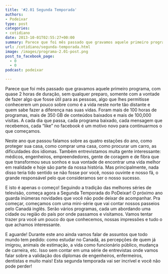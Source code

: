 ```yaml
---
title: '#2.01 Segunda Temporada'
authors:
- Podeixar
type: post
categories:
- cotidiano
date: 2013-10-01T02:55:27+00:00
summary: Parece que foi mês passado que gravamos aquele primeiro programa, com quase 2 horas de duração, sem qualquer preparo, somente com a vontade de fazer algo que fosse útil para as pessoas, algo que lhes permitisse conhecerem um pouco sobre como é a vida neste norte tão distante e quem sabe fazer a diferença nas suas vidas. Foram 365 dias, mais de 100 horas de programas, 350 GB de conteúdos baixados e mais de 100,000 visitas. E isto é apenas o começo! Esta segunda temporada vai ser incrível e você não pode perder!
url: /cotidiano/segunda-temporada.html
image: /images/programa-2.01-post.png
post_to_facebook_page:
  - 0
  - 0
podcast: podeixar

---
```

Parece que foi mês passado que gravamos aquele primeiro programa, com quase 2 horas de duração, sem qualquer preparo, somente com a vontade de fazer algo que fosse útil para as pessoas, algo que lhes permitisse conhecerem um pouco sobre como é a vida neste norte tão distante e quem sabe fazer a diferença nas suas vidas. Foram mais de 100 horas de programas, mais de 350 GB de conteúdos baixados e mais de 100,000 visitas. A cada dia que passa, cada programa baixado, cada mensagem que recebemos, cada &#8220;like&#8221; no facebook é um motivo novo para continuarmos o que começamos.

Neste ano que passou falamos sobre as quatro estações do ano, como proteger sua casa, como comprar uma casa, como procurar um carro, as dificuldades dos idiomas. Também entrevistamos muita gente interessante: médicos, engenheiros, empreendedores, gente de coragem e de fibra que que transformou seus sonhos e sua vontade de encontrar uma vida melhor em realidade e hoje são parte da nossa história. Mas principalmente, nada disso teria tido sentido se não fosse por você, nosso ouvinte e nosso fã, o grande responsável pelo que consideramos ser o nosso sucesso.

E isto é apenas o começo! Seguindo a tradição das melhores séries de televisão, começa agora a Segunda Temporada do PoDeixar! O próximo ano guarda inúmeras novidades que você não pode deixar de acompanhar. Pra começar, começamos com uma mini-série que vai contar nossos passeios pelo Canadá inglês. Serão vários programas, cada um abordando uma cidade ou região do país por onde passamos e visitamos. Vamos tentar trazer pra você um pouco do que conhecemos, nossas impressões e tudo o que achamos interessante.

E aguarde! Durante este ano ainda vamos falar de assuntos que todo mundo tem pedido: como estudar no Canadá, as percepções de quem já imigrou, animais de estimação, a vida como funcionário público, mudança de carreira, etc. Isso sem contar em uma série de entrevistas onde vamos falar sobre a validação dos diplomas de engenheiros, enfermeiros, dentistas e muito mais! Esta segunda temporada vai ser incrível e você não pode perder!